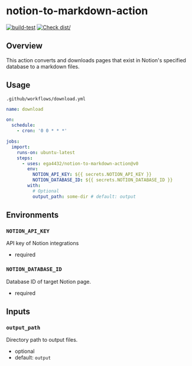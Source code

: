 # notion-to-markdown-action

[![build-test](https://github.com/ega4432/notion-to-markdown-action/actions/workflows/test.yml/badge.svg)](https://github.com/ega4432/notion-to-markdown-action/actions/workflows/test.yml)
[![Check dist/](https://github.com/ega4432/notion-to-markdown-action/actions/workflows/check-dist.yml/badge.svg)](https://github.com/ega4432/notion-to-markdown-action/actions/workflows/check-dist.yml)

## Overview

This action converts and downloads pages that exist in Notion's specified database to a markdown files.

## Usage

`.github/workflows/download.yml`

```yaml
name: download

on:
  schedule:
    - cron: '0 0 * * *'

jobs:
  import:
    runs-on: ubuntu-latest
    steps:
      - uses: ega4432/notion-to-markdown-action@v0
        env:
          NOTION_API_KEY: ${{ secrets.NOTION_API_KEY }}
          NOTION_DATABASE_ID: ${{ secrets.NOTION_DATABASE_ID }}
        with:
          # Optional
          output_path: some-dir # default: output
```

## Environments

### `NOTION_API_KEY`

API key of Notion integrations

- required

### `NOTION_DATABASE_ID`

Database ID of target Notion page.

- required

## Inputs

### `output_path`

Directory path to output files.

- optional
- default: `output`
